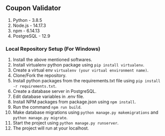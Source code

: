 ## Coupon Validator

1. Python - 3.8.5
3. Node.js - 14.17.3
4. npm - 6.14.13
5. PostgreSQL - 12.9

### Local Repository Setup (For Windows)

1. Install the above mentioned softwares.
2. Install virtualenv python package using `pip install virtualenv`.
3. Create a virtual env `virtualenv (your virtual environment name)`.
4. Clone/Fork the repository.
5. Install python packages from the requirements.txt file using `pip install -r requirements.txt`.
6. Create a database server in PostgreSQL.
7. Edit database variables in .env file.
8. Install NPM packages from package.json using `npm install`.
9. Run the command `npm run build`.
10. Make database migrations using `python manage.py makemigrations` and `python manage.py migrate`.
11. Start the project using `python manage.py runserver`.
12. The project will run at your localhost.

